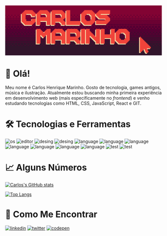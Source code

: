 ![header](./assets/github-header.png)

# :slightly_smiling_face: Olá!  

Meu nome é Carlos Henrique Marinho. Gosto de tecnologia, games antigos, música e ilustração. Atualmente estou buscando minha primeira experiência em desenvolvimento web (mais especificamente no *frontend*) e venho estudando tecnologias como HTML, CSS, JavaScript, React e GIT.



# :hammer_and_wrench: Tecnologias e Ferramentas

![os](https://img.shields.io/badge/OS-Linux-purple?style=flat&logo=linux&logoColor=white)
![editor](https://img.shields.io/badge/Editor-VSCode-purple?style=flat&logo=visualstudio&logoColor=white)
![desing](https://img.shields.io/badge/Design-Figma-purple?style=flat&logo=figma&logoColor=white)
![desing](https://img.shields.io/badge/Code-GIT-purple?style=flat&logo=git&logoColor=white)
![language](https://img.shields.io/badge/Code-JavaScript-purple?style=flat&logo=javascript&logoColor=white)
![language](https://img.shields.io/badge/Code-TypeScript-purple?style=flat&logo=typescript&logoColor=white)
![language](https://img.shields.io/badge/Code-Node-purple?style=flat&logo=node.js&logoColor=white)
![language](https://img.shields.io/badge/Code-HTML-purple)
![language](https://img.shields.io/badge/Code-CSS-purple)
![language](https://img.shields.io/badge/Code-Styled%20Components-purple?style=flat&logo=styledcomponents&logoColor=white)
![language](https://img.shields.io/badge/Code-React-purple?style=flat&logo=react&logoColor=white)
![test](https://img.shields.io/badge/Test-Jest-purple?style=flat&logo=jest&logoColor=white)
![test](https://img.shields.io/badge/Test-React%20Testing%20Library-purple?style=flat&logo=testinglibrary&logoColor=white)



# :chart_with_upwards_trend: Alguns Números

[![Carlos's GitHub stats](https://github-readme-stats.vercel.app/api?username=ICarlosMarinho&show_icons=true&title_color=f0433a&icon_color=f0433a&text_color=fff&bg_color=90,31152b,540032,820333&locale=pt-br)](https://github.com/anuraghazra/github-readme-stats)

[![Top Langs](https://github-readme-stats.vercel.app/api/top-langs/?username=ICarlosMarinho&title_color=f0433a&text_color=fff&bg_color=90,31152b,540032,820333&locale=pt-br&layout=compact&exclude_repo=bowsers-revenge)](https://github.com/anuraghazra/github-readme-stats)



# :mag_right: Como Me Encontrar

[![linkedin](https://img.shields.io/badge/Linkedin-purple?style=flat&logo=linkedin&logoColor=white&ogoWidth=40)](https://www.linkedin.com/in/carloshmarinho/)
[![twitter](https://img.shields.io/badge/Twitter-purple?style=flat&logo=twitter&logoColor=white&ogoWidth=40)](https://twitter.com/CarlosMarinh0o)
[![codepen](https://img.shields.io/badge/Codepen-purple?style=flat&logo=codepen&logoColor=white&ogoWidth=40)](https://codepen.io/icarlosmarinho)